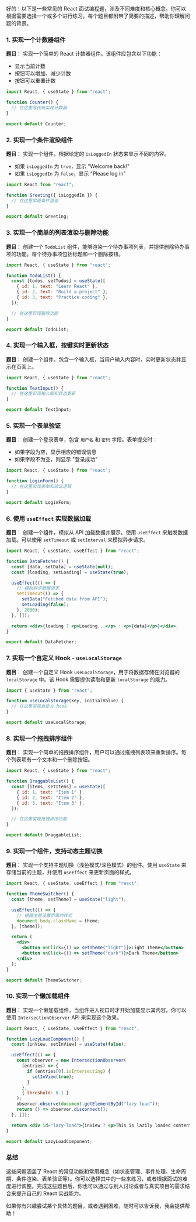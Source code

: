 好的！以下是一些常见的 React 面试编程题，涉及不同难度和核心概念。你可以根据需要选择一个或多个进行练习。每个题目都附带了简要的描述，帮助你理解问题的背景。

### 1. **实现一个计数器组件**

**题目**：
实现一个简单的 React 计数器组件。该组件应包含以下功能：

- 显示当前计数
- 按钮可以增加、减少计数
- 按钮可以重置计数

```jsx
import React, { useState } from "react";

function Counter() {
  // 在这里写代码实现计数器
}

export default Counter;
```

### 2. **实现一个条件渲染组件**

**题目**：
实现一个组件，根据给定的 `isLoggedIn` 状态来显示不同的内容。

- 如果 `isLoggedIn` 为 `true`，显示 "Welcome back!"
- 如果 `isLoggedIn` 为 `false`，显示 "Please log in"

```jsx
import React from "react";

function Greeting({ isLoggedIn }) {
  // 在这里实现条件渲染
}

export default Greeting;
```

### 3. **实现一个简单的列表渲染与删除功能**

**题目**：
创建一个 `TodoList` 组件，能够渲染一个待办事项列表，并提供删除待办事项的功能。每个待办事项包括标题和一个删除按钮。

```jsx
import React, { useState } from "react";

function TodoList() {
  const [todos, setTodos] = useState([
    { id: 1, text: "Learn React" },
    { id: 2, text: "Build a project" },
    { id: 3, text: "Practice coding" },
  ]);

  // 在这里实现删除功能
}

export default TodoList;
```

### 4. **实现一个输入框，按键实时更新状态**

**题目**：
创建一个组件，包含一个输入框，当用户输入内容时，实时更新状态并显示在页面上。

```jsx
import React, { useState } from "react";

function TextInput() {
  // 在这里实现输入框和状态更新
}

export default TextInput;
```

### 5. **实现一个表单验证**

**题目**：
创建一个登录表单，包含 `用户名` 和 `密码` 字段。表单提交时：

- 如果字段为空，显示相应的错误信息
- 如果字段不为空，则显示 "登录成功"

```jsx
import React, { useState } from "react";

function LoginForm() {
  // 在这里实现表单和验证逻辑
}

export default LoginForm;
```

### 6. **使用 `useEffect` 实现数据加载**

**题目**：
创建一个组件，模拟从 API 加载数据并展示。使用 `useEffect` 来触发数据加载。可以使用 `setTimeout` 或 `setInterval` 来模拟异步请求。

```jsx
import React, { useState, useEffect } from "react";

function DataFetcher() {
  const [data, setData] = useState(null);
  const [loading, setLoading] = useState(true);

  useEffect(() => {
    // 模拟异步数据请求
    setTimeout(() => {
      setData("Fetched data from API");
      setLoading(false);
    }, 2000);
  }, []);

  return <div>{loading ? <p>Loading...</p> : <p>{data}</p>}</div>;
}

export default DataFetcher;
```

### 7. **实现一个自定义 Hook - `useLocalStorage`**

**题目**：
创建一个自定义 Hook `useLocalStorage`，用于将数据存储在浏览器的 `localStorage` 中。该 Hook 需要提供读取和更新 `localStorage` 的能力。

```jsx
import { useState } from "react";

function useLocalStorage(key, initialValue) {
  // 在这里实现自定义 hook
}

export default useLocalStorage;
```

### 8. **实现一个拖拽排序组件**

**题目**：
实现一个简单的拖拽排序组件，用户可以通过拖拽列表项来重新排序。每个列表项有一个文本和一个删除按钮。

```jsx
import React, { useState } from "react";

function DraggableList() {
  const [items, setItems] = useState([
    { id: 1, text: "Item 1" },
    { id: 2, text: "Item 2" },
    { id: 3, text: "Item 3" },
  ]);

  // 在这里实现拖拽排序功能
}

export default DraggableList;
```

### 9. **实现一个组件，支持动态主题切换**

**题目**：
实现一个支持主题切换（浅色模式/深色模式）的组件。使用 `useState` 来存储当前的主题，并使用 `useEffect` 来更新页面的样式。

```jsx
import React, { useState, useEffect } from "react";

function ThemeSwitcher() {
  const [theme, setTheme] = useState("light");

  useEffect(() => {
    // 根据主题设置页面的样式
    document.body.className = theme;
  }, [theme]);

  return (
    <div>
      <button onClick={() => setTheme("light")}>Light Theme</button>
      <button onClick={() => setTheme("dark")}>Dark Theme</button>
    </div>
  );
}

export default ThemeSwitcher;
```

### 10. **实现一个懒加载组件**

**题目**：
实现一个懒加载组件，当组件进入视口时才开始加载显示其内容。你可以使用 `IntersectionObserver` API 来实现这个效果。

```jsx
import React, { useState, useEffect } from "react";

function LazyLoadComponent() {
  const [inView, setInView] = useState(false);

  useEffect(() => {
    const observer = new IntersectionObserver(
      (entries) => {
        if (entries[0].isIntersecting) {
          setInView(true);
        }
      },
      { threshold: 0.1 }
    );
    observer.observe(document.getElementById("lazy-load"));
    return () => observer.disconnect();
  }, []);

  return <div id="lazy-load">{inView ? <p>This is lazily loaded content!</p> : <p>Loading...</p>}</div>;
}

export default LazyLoadComponent;
```

### 总结

这些问题涵盖了 React 的常见功能和常用概念（如状态管理、事件处理、生命周期、条件渲染、表单验证等）。你可以选择其中的一些来练习，或者根据面试的难度进行调整。完成这些题目后，你也可以通过与别人讨论或者与真实项目的需求结合来提升自己的 React 实战能力。

如果你有兴趣尝试某个具体的题目，或者遇到困难，随时可以告诉我，我会提供帮助！
